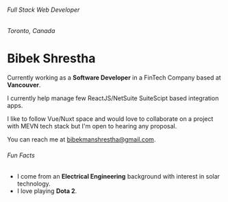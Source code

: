 ###### Full Stack Web Developer
###### Toronto, Canada
# Bibek Shrestha

Currently working as a **Software Developer** in a FinTech Company based at **Vancouver**.

I currently help manage few ReactJS/NetSuite SuiteScipt based integration apps.

I like to follow Vue/Nuxt space and would love to collaborate on a project with MEVN tech stack but I'm open to hearing any proposal.

You can reach me at [bibekmanshrestha@gmail.com](mailto:bibekmanshrestha@gmail.com).

###### Fun Facts
- I come from an **Electrical Engineering** background with interest in solar technology.
- I love playing **Dota 2**.

<!--
**BibekStha/bibekstha** is a ✨ _special_ ✨ repository because its `README.md` (this file) appears on your GitHub profile.

Here are some ideas to get you started:

- 🔭 I’m currently working on ...
- 🌱 I’m currently learning ...
- 👯 I’m looking to collaborate on ...
- 🤔 I’m looking for help with ...
- 💬 Ask me about ...
- 📫 How to reach me: ...
- 😄 Pronouns: ...
- ⚡ Fun fact: ...
-->
